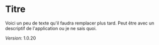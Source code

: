 Titre
=====

Voici un peu de texte qu'il faudra remplacer plus tard. Peut être avec un descriptif de l'application ou je ne sais quoi.

*Version*: 1.0.20
